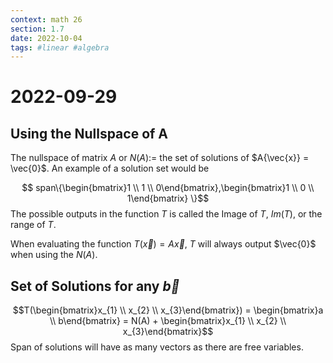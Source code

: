 ```yaml
---
context: math 26
section: 1.7
date: 2022-10-04
tags: #linear #algebra
---
```

# 2022-09-29

## Using the Nullspace of A

The nullspace of matrix $A$ or $N(A) :=$ the set of solutions of $A{\vec{x}} = \vec{0}$.
An example of a solution set would be

$$ span\{\begin{bmatrix}1 \\ 1 \\ 0\end{bmatrix},\begin{bmatrix}1 \\ 0 \\ 1\end{bmatrix} \}$$
The possible outputs in the function $T$ is called the Image of $T$, $Im(T)$, or the range of $T$.

When evaluating the function $T(\vec{x})=A \vec{x}$, $T$ will always output $\vec{0}$ when using the $N(A)$.

## Set of Solutions for any $\vec{b}$

$$T(\begin{bmatrix}x_{1} \\ x_{2} \\ x_{3}\end{bmatrix}) = \begin{bmatrix}a \\ b\end{bmatrix} = N(A) + \begin{bmatrix}x_{1} \\ x_{2} \\ x_{3}\end{bmatrix}$$
Span of solutions will have as many vectors as there are free variables.